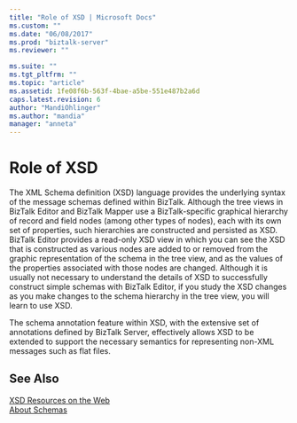 ```yaml
---
title: "Role of XSD | Microsoft Docs"
ms.custom: ""
ms.date: "06/08/2017"
ms.prod: "biztalk-server"
ms.reviewer: ""

ms.suite: ""
ms.tgt_pltfrm: ""
ms.topic: "article"
ms.assetid: 1fe08f6b-563f-4bae-a5be-551e487b2a6d
caps.latest.revision: 6
author: "MandiOhlinger"
ms.author: "mandia"
manager: "anneta"
---
```

# Role of XSD
The XML Schema definition (XSD) language provides the underlying syntax of the message schemas defined within BizTalk. Although the tree views in BizTalk Editor and BizTalk Mapper use a BizTalk-specific graphical hierarchy of record and field nodes (among other types of nodes), each with its own set of properties, such hierarchies are constructed and persisted as XSD. BizTalk Editor provides a read-only XSD view in which you can see the XSD that is constructed as various nodes are added to or removed from the graphic representation of the schema in the tree view, and as the values of the properties associated with those nodes are changed. Although it is usually not necessary to understand the details of XSD to successfully construct simple schemas with BizTalk Editor, if you study the XSD changes as you make changes to the schema hierarchy in the tree view, you will learn to use XSD.  
  
 The schema annotation feature within XSD, with the extensive set of annotations defined by BizTalk Server, effectively allows XSD to be extended to support the necessary semantics for representing non-XML messages such as flat files.  
  
## See Also  
 [XSD Resources on the Web](../core/xsd-resources-on-the-web.md)   
 [About Schemas](../core/about-schemas.md)